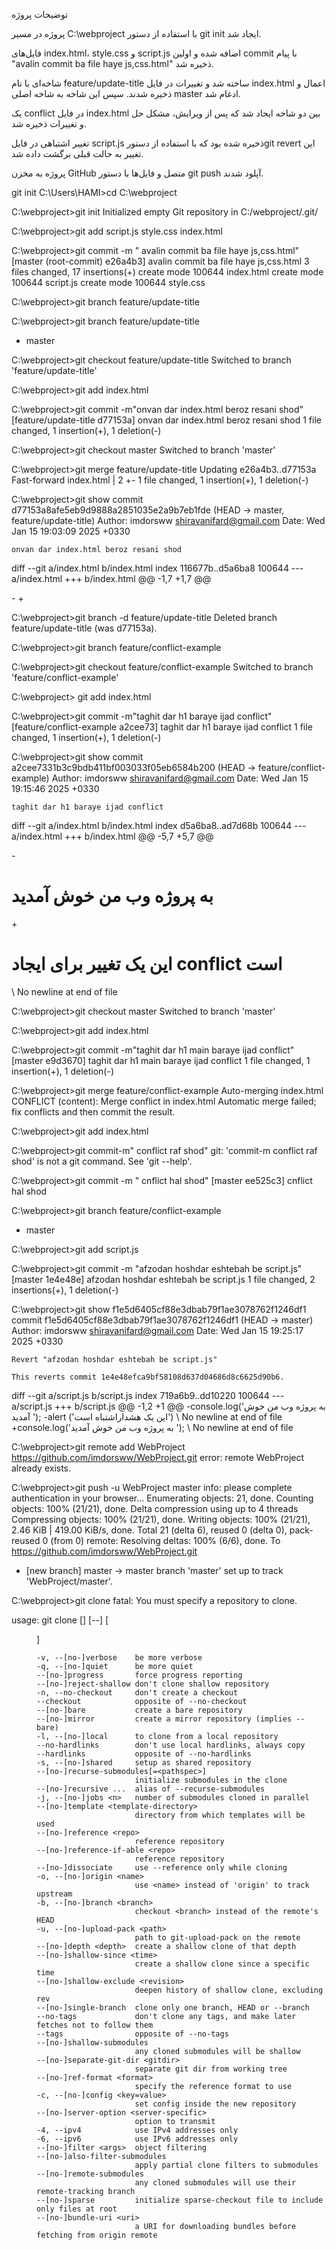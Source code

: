 توضیحات پروژه

   پروژه در مسیر C:\webproject با استفاده از دستور git init ایجاد شد.

   فایل‌های index.html، style.css و script.js اضافه شده و اولین commit با پیام "avalin commit ba file haye js,css.html" ذخیره شد.

   شاخه‌ای با نام feature/update-title ساخته شد و تغییرات در فایل index.html اعمال و ذخیره شدند. سپس این شاخه به شاخه اصلی master ادغام شد.

   یک conflict در فایل index.html بین دو شاخه ایجاد شد که پس از ویرایش، مشکل حل و تغییرات ذخیره شد.

   تغییر اشتباهی در فایل script.js ذخیره شده بود که با استفاده از دستورgit revert این تغییر به حالت قبلی برگشت داده شد.

   پروژه به مخزن GitHub متصل و فایل‌ها با دستور git push آپلود شدند.



 git init
C:\Users\HAMI>cd C:\webproject

C:\webproject>git init
Initialized empty Git repository in C:/webproject/.git/

C:\webproject>git add script.js style.css index.html


C:\webproject>git commit -m " avalin commit ba file haye js,css.html"
[master (root-commit) e26a4b3]  avalin commit ba file haye js,css.html
 3 files changed, 17 insertions(+)
 create mode 100644 index.html
 create mode 100644 script.js
 create mode 100644 style.css

C:\webproject>git branch feature/update-title

C:\webproject>git branch
  feature/update-title
* master

C:\webproject>git checkout feature/update-title
Switched to branch 'feature/update-title'


C:\webproject>git add index.html

C:\webproject>git commit -m"onvan dar index.html beroz resani shod"
[feature/update-title d77153a] onvan dar index.html beroz resani shod
 1 file changed, 1 insertion(+), 1 deletion(-)

C:\webproject>git checkout master
Switched to branch 'master'

C:\webproject>git merge feature/update-title
Updating e26a4b3..d77153a
Fast-forward
 index.html | 2 +-
 1 file changed, 1 insertion(+), 1 deletion(-)

C:\webproject>git show
commit d77153a8afe5eb9d9888a2851035e2a9b7eb1fde (HEAD -> master, feature/update-title)
Author: imdorsww <shiravanifard@gmail.com>
Date:   Wed Jan 15 19:03:09 2025 +0330

    onvan dar index.html beroz resani shod

diff --git a/index.html b/index.html
index 116677b..d5a6ba8 100644
--- a/index.html
+++ b/index.html
@@ -1,7 +1,7 @@
 <!DOCTYPE html>
 <html>
 <head>
-<title> پروژه وب من  </title>
+<title>پروژه وب من بروزرسانی شد   </title>
 <link rel="stylesheet" href="style.css">
 </head>
 <body>

C:\webproject>git branch -d feature/update-title
Deleted branch feature/update-title (was d77153a).

C:\webproject>git branch feature/conflict-example

C:\webproject>git checkout feature/conflict-example
Switched to branch 'feature/conflict-example'

C:\webproject> git add index.html

C:\webproject>git commit -m"taghit dar h1 baraye ijad conflict"
[feature/conflict-example a2cee73] taghit dar h1 baraye ijad conflict
 1 file changed, 1 insertion(+), 1 deletion(-)

C:\webproject>git show
commit a2cee7331b3c9bdb411bf003033f05eb6584b200 (HEAD -> feature/conflict-example)
Author: imdorsww <shiravanifard@gmail.com>
Date:   Wed Jan 15 19:15:46 2025 +0330

    taghit dar h1 baraye ijad conflict

diff --git a/index.html b/index.html
index d5a6ba8..ad7d68b 100644
--- a/index.html
+++ b/index.html
@@ -5,7 +5,7 @@
 <link rel="stylesheet" href="style.css">
 </head>
 <body>
-<h1> به پروژه وب من خوش آمدید</h1>
+<h1> این یک تغییر برای ایجاد conflict است</h1>
 <script src="script.js"></script>
 </body>
 </html>
\ No newline at end of file

C:\webproject>git checkout master
Switched to branch 'master'

C:\webproject>git add index.html

C:\webproject>git commit -m"taghit dar h1 main baraye ijad conflict"
[master e9d3670] taghit dar h1 main baraye ijad conflict
 1 file changed, 1 insertion(+), 1 deletion(-)

C:\webproject>git merge feature/conflict-example
Auto-merging index.html
CONFLICT (content): Merge conflict in index.html
Automatic merge failed; fix conflicts and then commit the result.

C:\webproject>git add index.html

C:\webproject>git commit-m" conflict raf shod"
git: 'commit-m conflict raf shod' is not a git command. See 'git --help'.


C:\webproject>git commit -m " cnflict hal shod"
[master ee525c3]  cnflict hal shod

C:\webproject>git branch
  feature/conflict-example
* master

C:\webproject>git add script.js

C:\webproject>git commit -m "afzodan hoshdar eshtebah be script.js"
[master 1e4e48e] afzodan hoshdar eshtebah be script.js
 1 file changed, 2 insertions(+), 1 deletion(-)


C:\webproject>git show f1e5d6405cf88e3dbab79f1ae3078762f1246df1
commit f1e5d6405cf88e3dbab79f1ae3078762f1246df1 (HEAD -> master)
Author: imdorsww <shiravanifard@gmail.com>
Date:   Wed Jan 15 19:25:17 2025 +0330

    Revert "afzodan hoshdar eshtebah be script.js"

    This reverts commit 1e4e48efca9bf58108d637d04686d8c6625d90b6.

diff --git a/script.js b/script.js
index 719a6b9..dd10220 100644
--- a/script.js
+++ b/script.js
@@ -1,2 +1 @@
-console.log('به پروژه وب من خوش آمدید ');
-alert ('این یک هشداراشتباه است')
\ No newline at end of file
+console.log('به پروژه وب من خوش آمدید ');
\ No newline at end of file

C:\webproject>git remote add WebProject https://github.com/imdorsww/WebProject.git
error: remote WebProject already exists.

C:\webproject>git push -u WebProject master
info: please complete authentication in your browser...
Enumerating objects: 21, done.
Counting objects: 100% (21/21), done.
Delta compression using up to 4 threads
Compressing objects: 100% (21/21), done.
Writing objects: 100% (21/21), 2.46 KiB | 419.00 KiB/s, done.
Total 21 (delta 6), reused 0 (delta 0), pack-reused 0 (from 0)
remote: Resolving deltas: 100% (6/6), done.
To https://github.com/imdorsww/WebProject.git
 * [new branch]      master -> master
branch 'master' set up to track 'WebProject/master'.

C:\webproject>git clone
fatal: You must specify a repository to clone.

usage: git clone [<options>] [--] <repo> [<dir>]

    -v, --[no-]verbose    be more verbose
    -q, --[no-]quiet      be more quiet
    --[no-]progress       force progress reporting
    --[no-]reject-shallow don't clone shallow repository
    -n, --no-checkout     don't create a checkout
    --checkout            opposite of --no-checkout
    --[no-]bare           create a bare repository
    --[no-]mirror         create a mirror repository (implies --bare)
    -l, --[no-]local      to clone from a local repository
    --no-hardlinks        don't use local hardlinks, always copy
    --hardlinks           opposite of --no-hardlinks
    -s, --[no-]shared     setup as shared repository
    --[no-]recurse-submodules[=<pathspec>]
                          initialize submodules in the clone
    --[no-]recursive ...  alias of --recurse-submodules
    -j, --[no-]jobs <n>   number of submodules cloned in parallel
    --[no-]template <template-directory>
                          directory from which templates will be used
    --[no-]reference <repo>
                          reference repository
    --[no-]reference-if-able <repo>
                          reference repository
    --[no-]dissociate     use --reference only while cloning
    -o, --[no-]origin <name>
                          use <name> instead of 'origin' to track upstream
    -b, --[no-]branch <branch>
                          checkout <branch> instead of the remote's HEAD
    -u, --[no-]upload-pack <path>
                          path to git-upload-pack on the remote
    --[no-]depth <depth>  create a shallow clone of that depth
    --[no-]shallow-since <time>
                          create a shallow clone since a specific time
    --[no-]shallow-exclude <revision>
                          deepen history of shallow clone, excluding rev
    --[no-]single-branch  clone only one branch, HEAD or --branch
    --no-tags             don't clone any tags, and make later fetches not to follow them
    --tags                opposite of --no-tags
    --[no-]shallow-submodules
                          any cloned submodules will be shallow
    --[no-]separate-git-dir <gitdir>
                          separate git dir from working tree
    --[no-]ref-format <format>
                          specify the reference format to use
    -c, --[no-]config <key=value>
                          set config inside the new repository
    --[no-]server-option <server-specific>
                          option to transmit
    -4, --ipv4            use IPv4 addresses only
    -6, --ipv6            use IPv6 addresses only
    --[no-]filter <args>  object filtering
    --[no-]also-filter-submodules
                          apply partial clone filters to submodules
    --[no-]remote-submodules
                          any cloned submodules will use their remote-tracking branch
    --[no-]sparse         initialize sparse-checkout file to include only files at root
    --[no-]bundle-uri <uri>
                          a URI for downloading bundles before fetching from origin remote


